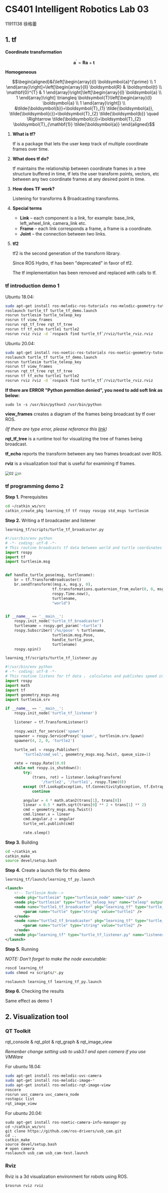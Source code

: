 # CS401 Intelligent Robotics Lab 03

11911138 徐格蕾

## 1. tf

**Coordinate transformation**

$$
\boldsymbol{a}^{\prime}=\boldsymbol{R a}+\boldsymbol{t}
$$

**Homogeneous**

$$\begin{aligned}&{\left[\begin{array}{l}
\boldsymbol{a}^{\prime} \\
1
\end{array}\right]=\left[\begin{array}{ll}
\boldsymbol{R} & \boldsymbol{t} \\
\mathbf{0}^{T} & 1
\end{array}\right]\left[\begin{array}{l}
\boldsymbol{a} \\
1
\end{array}\right] \triangleq \boldsymbol{T}\left[\begin{array}{l}
\boldsymbol{a} \\
1
\end{array}\right]} \\
&\tilde{\boldsymbol{b}}=\boldsymbol{T}_{1} \tilde{\boldsymbol{a}}, \tilde{\boldsymbol{c}}=\boldsymbol{T}_{2} \tilde{\boldsymbol{b}} \quad \Rightarrow \tilde{\boldsymbol{c}}=\boldsymbol{T}_{2} \boldsymbol{T}_{\mathbf{1}} \tilde{\boldsymbol{a}}
\end{aligned}$$

1. **What is tf?**

   tf is a package that lets the user keep track of multiple coordinate frames over time.

2. **What does tf do?**

   tf maintains the relationship between coordinate frames in a tree structure buffered in time, 
   tf lets the user transform points, vectors, etc between any two coordinate frames at any desired point in time.

3. **How does TF work?**

   Listening for transforms & Broadcasting transforms.

4. **Special terms**

   + **Link** – each component is a link, for example: base_link, left_wheel_link, camera_link etc.
   + **Frame** – each link corresponds a frame, a frame is a coordinate.
   + **Joint** – the connection between two links.

5. **tf2**

   tf2 is the second generation of the transform library. 

   Since ROS Hydro, tf has been "deprecated" in favor of tf2.

   The tf implementation has been removed and replaced with calls to tf.

### tf introduction demo 1



Ubuntu 18.04:

```bash
sudo apt-get install ros-melodic-ros-tutorials ros-melodic-geometry-tutorials ros-melodic-rviz ros-melodic-rosbash ros-melodic-rqt-tf-tree
roslaunch turtle_tf turtle_tf_demo.launch
rosrun turtlesim turtle_teleop_key
rosrun tf view_frames
rosrun rqt_tf_tree rqt_tf_tree
rosrun tf tf_echo turtle1 turtle2
rosrun rviz rviz -d `rospack find turtle_tf`/rviz/turtle_rviz.rviz
```

Ubuntu 20.04:

```bash
sudo apt-get install ros-noetic-ros-tutorials ros-noetic-geometry-tutorials ros-noetic-rviz ros-noetic-rosbash ros-noetic-rqt-tf-tree
roslaunch turtle_tf turtle_tf_demo.launch
rosrun turtlesim turtle_teleop_key
rosrun tf view_frames
rosrun rqt_tf_tree rqt_tf_tree
rosrun tf tf_echo turtle1 turtle2
rosrun rviz rviz -d `rospack find turtle_tf`/rviz/turtle_rviz.rviz
```

**If there are ERROR "Python permition denied", you need to add soft link as below:**

```
sudo ln -s /usr/bin/python3 /usr/bin/python
```

**view_frames** creates a diagram of the frames being broadcast by tf over ROS.

*(If there are type error, please referance this [link](https://blog.csdn.net/xiaowang_tongxue/article/details/108298544))*

**rqt_tf_tree** is a runtime tool for visualizing the tree of frames being broadcast.

**tf_echo** reports the transform between any two frames broadcast over ROS.

**rviz** is a visualization tool that is useful for examining tf frames.

<img src="./imgs/02.gif" alt="02" style="zoom: 80%;" />

<img src="./imgs/01.png" alt="01" style="zoom: 67%;" />

### tf programming demo 2

**Step 1.** Prerequisites

```bash
cd ~/catkin_ws/src
catkin_create_pkg learning_tf tf rospy roscpp std_msgs turtlesim
```

**Step 2.** Writing a tf broadcaster and listener

`learning_tf/scripts/turtle_tf_broadcaster.py`

```python
#!/usr/bin/env python
# -*- coding: utf-8 -*-
# This routine broadcasts tf data between world and turtle coordinates
import rospy
import tf
import turtlesim.msg


def handle_turtle_pose(msg, turtlename):
    br = tf.TransformBroadcaster()
    br.sendTransform((msg.x, msg.y, 0),
                     tf.transformations.quaternion_from_euler(0, 0, msg.theta),
                     rospy.Time.now(),
                     turtlename,
                     "world")


if __name__ == '__main__':
    rospy.init_node('turtle_tf_broadcaster')
    turtlename = rospy.get_param('~turtle')
    rospy.Subscriber('/%s/pose' % turtlename,
                     turtlesim.msg.Pose,
                     handle_turtle_pose,
                     turtlename)
    rospy.spin()
```

`learning_tf/scripts/turtle_tf_listener.py`

```python
#!/usr/bin/env python
# -*- coding: utf-8 -*-
# This routine listens for tf data ， calculates and publishes speed instructions of turtle2
import rospy
import math
import tf
import geometry_msgs.msg
import turtlesim.srv

if __name__ == '__main__':
    rospy.init_node('turtle_tf_listener')

    listener = tf.TransformListener()

    rospy.wait_for_service('spawn')
    spawner = rospy.ServiceProxy('spawn', turtlesim.srv.Spawn)
    spawner(4, 2, 0, 'turtle2')

    turtle_vel = rospy.Publisher(
        'turtle2/cmd_vel', geometry_msgs.msg.Twist, queue_size=1)

    rate = rospy.Rate(10.0)
    while not rospy.is_shutdown():
        try:
            (trans, rot) = listener.lookupTransform(
                '/turtle2', '/turtle1', rospy.Time(0))
        except (tf.LookupException, tf.ConnectivityException, tf.ExtrapolationException):
            continue

        angular = 4 * math.atan2(trans[1], trans[0])
        linear = 0.5 * math.sqrt(trans[0] ** 2 + trans[1] ** 2)
        cmd = geometry_msgs.msg.Twist()
        cmd.linear.x = linear
        cmd.angular.z = angular
        turtle_vel.publish(cmd)

        rate.sleep()
```

**Step 3.** Building

```bash
cd ~/catkin_ws
catkin_make
source devel/setup.bash
```

**Step 4.** Create a launch file for this demo

`learning_tf/launch/learning_tf_py.launch`

```xml
<launch>
	<!-- Turtlesim Node-->
	<node pkg="turtlesim" type="turtlesim_node" name="sim" />
	<node pkg="turtlesim" type="turtle_teleop_key" name="teleop" output="screen" />
	<node name="turtle1_tf_broadcaster" pkg="learning_tf" type="turtle_tf_broadcaster.py" respawn="false" output="screen">
		<param name="turtle" type="string" value="turtle1" />
	</node>
	<node name="turtle2_tf_broadcaster" pkg="learning_tf" type="turtle_tf_broadcaster.py" respawn="false" output="screen">
		<param name="turtle" type="string" value="turtle2" />
	</node>
	<node pkg="learning_tf" type="turtle_tf_listener.py" name="listener" />
</launch>
```

**Step 5.** Running

*NOTE: Don't forget to make the node executable:* 

```bash
roscd learning_tf
sudo chmod +x scripts/*.py
```

```bash
roslaunch learning_tf learning_tf_py.launch
```

**Step 6.** Checking the results

Same effect as demo 1

## 2. Visualization tool

### QT Toolkit

rqt_console & rqt_plot & rqt_graph & rqt_image_view

*Remenber change setting usb to usb3.1 and open camera if you use VMWare*

For ubuntu 18.04:

```bash
sudo apt-get install ros-melodic-uvc-camera
sudo apt-get install ros-melodic-image-*
sudo apt-get install ros-melodic-rqt-image-view
roscore
rosrun uvc_camera uvc_camera_node
rostopic list
rqt_image_view
```

For ubuntu 20.04:
```
sudo apt-get install ros-noetic-camera-info-manager-py
cd ~/catkin_ws/src
git clone https://github.com/ros-drivers/usb_cam.git
cd ..
catkin_make
source devel/setup.bash
# open camera
roslaunch usb_cam usb_cam-test.launch
```



### Rviz

Rviz is a 3d visualization environment for robots using ROS.

```
$rosrun rviz rviz
```

